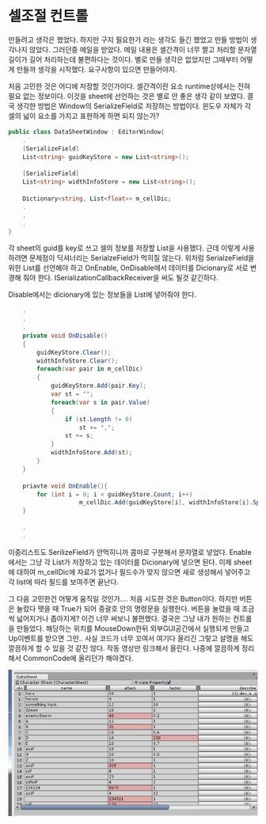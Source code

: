 # 셀조절 컨트롤

만들려고 생각은 했었다. 하지만 구지 필요한가 라는 생각도 들긴 했었고 만들 방법이 생각나지 않았다. 그러던중 메일을 받았다. 메일 내용은 셀간격이 너무 짤고 처리할 문자열
길이가 길어 처리하는데 불편하다는 것이다. 별로 만들 생각은 없었지만 그때부터 어떻게 만들까 생각을 시작했다. 요구사항이 있으면 만들어야지.

처음 고민한 것은 어디에 저장할 것인가이다. 셀간격이란 요소 runtime상에서는 전혀 필요 없는 정보이다. 이것을 sheet에 선언하는 것은 별로 안 좋은 생각 같이 보였다. 결국 생각한 방법은 Window의 SerializeField로 저장하는 방법이다. 윈도우 자체가 각 셀의 넓이 요소를 가지고 표현하게 하면 되지 않는가?

``` csharp
public class DataSheetWindow : EditorWindow{
    .
    [SerializeField]
    List<string> guidKeyStore = new List<string>();

    [SerializeField]
    List<string> widthInfoStore = new List<string>();

    Dictionary<string, List<float>> m_cellDic;
    .
    .
    .
}
```

각 sheet의 guid를 key로 쓰고 셀의 정보를 저장할 List<float>을 사용했다. 근데 이렇게 사용하려면 문제점이 딕셔너리는 SerialzeField가 먹히질 않는다. 위처럼 SerialzeField을 위한 List를 선언해야 하고 OnEnable, OnDisable에서 데이터를 Dicionary로 서로 변경해 줘야 한다. ISerializationCallbackReceiver을 써도 될것 같긴하다.

Disable에서는 dicionary에 있는 정보들을 List에 넣어줘야 한다.

```csharp
    .
    .
    .
    private void OnDisable()
    {
        guidKeyStore.Clear();
        widthInfoStore.Clear();
        foreach(var pair in m_cellDic)
        {
            guidKeyStore.Add(pair.Key);
            var st = "";
            foreach(var s in pair.Value)
            {
                if (st.Length != 0)
                    st += ",";
                st += s;
            }
            widthInfoStore.Add(st);
        }
    }

    priavte void OnEnable(){
        for (int i = 0; i < guidKeyStore.Count; i++)  
                    m_cellDic.Add(guidKeyStore[i], widthInfoStore[i].Split(',').Select(s=>float.Parse(s)).ToList());
    }

    .
    .
```

 이중리스트도 SerilizeField가 안먹히니까 콤마로 구분해서 문자열로 넣었다. Enable에서는
 그냥 각 List가 저장하고 있는 데이터를 Dicionary에 넣으면 된다. 이제 sheet에 대하여 m_cellDic에 자료가 없거나 필드수가 맞지 않으면 새로 생성해서 넣어주고 각 list<float>에 
 따라 필드를 보여주면 끝난다.

그 다음 고민한건 어떻게 움직일 것인가.... 처음 시도한 것은 Button이다. 하지만 버튼은 눌렀다 뗏을 때 True가 되어 중괄호 안의 명령문을 실행한다. 버튼을 눌렀을 때 조금씩 넓어지거나 좁아지게? 이건 너무 써보니 불편했다. 결국은 그냥 내가 원하는 컨트롤을 만들었다. 해당하는 위치를 MouseDown한뒤 외부GUI공간에서 실행되게 만들고 Up이벤트를 받으면 그만.. 사실 코드가 너무 꼬여서 여기다 올리긴 그렇고 설명을 해도 깔끔하게 할 수 있을 것 같진 않다. 작동 영상만 링크해서 올린다. 나중에 깔끔하게 정리해서 CommonCode에 올리던가 해야겠다.

![cellwidth](cellwidth.gif)

